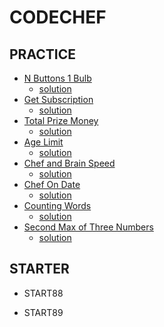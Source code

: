 # CODECHEF

## PRACTICE

- [N Buttons 1 Bulb](https://www.codechef.com/problems/ON_OFF)
    + [solution](./ON_OFF.cpp)
- [Get Subscription](https://www.codechef.com/problems/SUBSCRIBE)
    + [solution](./SUBSCRIBE.cpp)
- [Total Prize Money](https://www.codechef.com/problems/PRIZEPOOL)
    + [solution](./PRIZEPOOL.cpp)
- [Age Limit](https://www.codechef.com/problems/AGELIMIT)
    + [solution](./AGELIMIT.cpp)
- [Chef and Brain Speed](https://www.codechef.com/problems/CBSPEED)
    + [solution](./CBSPEED.cpp)
- [Chef On Date](https://www.codechef.com/problems/CHEFONDATE)
    + [solution](./CHEFONDATE.cpp)
- [Counting Words](https://www.codechef.com/problems/CNTWRD)
    + [solution](./CNTWRD.cpp)
- [Second Max of Three Numbers](https://www.codechef.com/problems/SNDMAX)
    + [solution](./SNDMAX.cpp)


## STARTER

- START88

- START89

